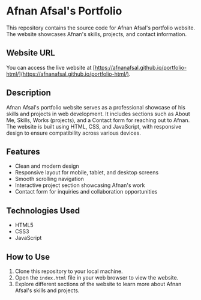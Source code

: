 # Afnan Afsal's Portfolio

This repository contains the source code for Afnan Afsal's portfolio website. The website showcases Afnan's skills, projects, and contact information.

## Website URL

You can access the live website at [https://afnanafsal.github.io/portfolio-html/](https://afnanafsal.github.io/portfolio-html/).

## Description

Afnan Afsal's portfolio website serves as a professional showcase of his skills and projects in web development. It includes sections such as About Me, Skills, Works (projects), and a Contact form for reaching out to Afnan. The website is built using HTML, CSS, and JavaScript, with responsive design to ensure compatibility across various devices.

## Features

- Clean and modern design
- Responsive layout for mobile, tablet, and desktop screens
- Smooth scrolling navigation
- Interactive project section showcasing Afnan's work
- Contact form for inquiries and collaboration opportunities

## Technologies Used

- HTML5
- CSS3
- JavaScript

## How to Use

1. Clone this repository to your local machine.
2. Open the `index.html` file in your web browser to view the website.
3. Explore different sections of the website to learn more about Afnan Afsal's skills and projects.
